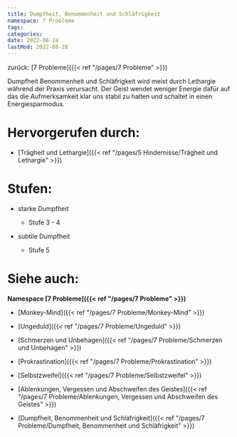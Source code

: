 ```yaml
---
title: Dumpfheit, Benommenheit und Schläfrigkeit
namespace: 7 Probleme
tags:
categories:
date: 2022-08-24
lastMod: 2022-08-28
---
```

zurück: [7 Probleme]({{< ref "/pages/7 Probleme" >}})



Dumpfheit Benommenheit und Schläfrigkeit wird meist durch Lethargie während der Praxis verursacht. Der Geist wendet weniger Energie dafür auf das die Aufmerksamkeit klar uns stabil zu halten und schaltet in einen Energiesparmodus.



# Hervorgerufen durch:

  + [Trägheit und Lethargie]({{< ref "/pages/5 Hindernisse/Trägheit und Lethargie" >}})



# Stufen:

  + starke Dumpfheit

    + Stufe 3 - 4

  + subtile Dumpfheit

    + Stufe 5



# Siehe auch:

**Namespace [7 Probleme]({{< ref "/pages/7 Probleme" >}})**

  + [Monkey-Mind]({{< ref "/pages/7 Probleme/Monkey-Mind" >}})

  + [Ungeduld]({{< ref "/pages/7 Probleme/Ungeduld" >}})

  + [Schmerzen und Unbehagen]({{< ref "/pages/7 Probleme/Schmerzen und Unbehagen" >}})

  + [Prokrastination]({{< ref "/pages/7 Probleme/Prokrastination" >}})

  + [Selbstzweifel]({{< ref "/pages/7 Probleme/Selbstzweifel" >}})

  + [Ablenkungen, Vergessen und Abschweifen des Geistes]({{< ref "/pages/7 Probleme/Ablenkungen, Vergessen und Abschweifen des Geistes" >}})

  + [Dumpfheit, Benommenheit und Schläfrigkeit]({{< ref "/pages/7 Probleme/Dumpfheit, Benommenheit und Schläfrigkeit" >}})


